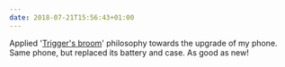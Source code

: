 ```yaml
---
date: 2018-07-21T15:56:43+01:00
---
```

Applied '[Trigger's broom](https://www.youtube.com/video/LAh8HryVaeY)' philosophy towards the upgrade of my phone. Same phone, but replaced its battery and case. As good as new!
